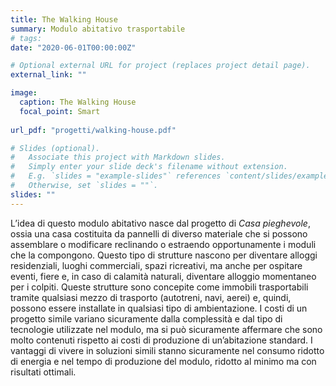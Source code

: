 ```yaml
---
title: The Walking House
summary: Modulo abitativo trasportabile
# tags:
date: "2020-06-01T00:00:00Z"

# Optional external URL for project (replaces project detail page).
external_link: ""

image:
  caption: The Walking House
  focal_point: Smart
  
url_pdf: "progetti/walking-house.pdf"

# Slides (optional).
#   Associate this project with Markdown slides.
#   Simply enter your slide deck's filename without extension.
#   E.g. `slides = "example-slides"` references `content/slides/example-slides.md`.
#   Otherwise, set `slides = ""`.
slides: ""
---
```


L’idea di questo modulo abitativo nasce dal progetto di _Casa pieghevole_, ossia una casa costituita da pannelli di diverso materiale che si possono assemblare o modificare reclinando o estraendo opportunamente i moduli che la compongono.
Questo tipo di strutture nascono per diventare alloggi residenziali, luoghi commerciali, spazi ricreativi, ma anche per ospitare eventi, fiere e, in caso di calamità naturali, diventare alloggio momentaneo per i colpiti.
Queste strutture sono concepite come immobili trasportabili tramite qualsiasi mezzo di trasporto (autotreni, navi, aerei) e, quindi, possono essere installate in qualsiasi tipo di ambientazione.
I costi di un progetto simile variano sicuramente dalla complessità e dal tipo di tecnologie utilizzate nel modulo, ma si può sicuramente affermare che sono molto contenuti rispetto ai costi di produzione di un’abitazione standard.
I vantaggi di vivere in soluzioni simili stanno sicuramente nel consumo ridotto di energia e nel tempo di produzione del modulo, ridotto al minimo ma con risultati ottimali. 
